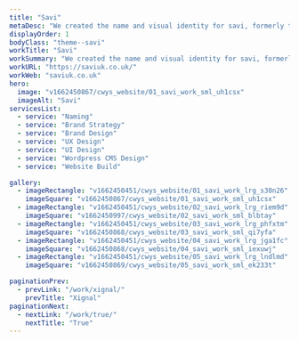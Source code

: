 ```yaml
---
title: "Savi"
metaDesc: "We created the name and visual identity for savi, formerly the UK and European division of US marketing services giant Valassis Communications. Our brief was to leverage the company's heritageand signal its future as a data-driven technology partner."
displayOrder: 1
bodyClass: "theme--savi"
workTitle: "Savi"
workSummary: "We created the name and visual identity for savi, formerly the UK and European division of US marketing services giant Valassis Communications. Our brief was to leverage the company's heritageand signal its future as a data-driven technology partner."
workURL: "https://saviuk.co.uk/"
workWeb: "saviuk.co.uk"
hero:
  image: "v1662450867/cwys_website/01_savi_work_sml_uh1csx"
  imageAlt: "Savi"
servicesList:
  - service: "Naming"
  - service: "Brand Strategy"
  - service: "Brand Design"  
  - service: "UX Design"
  - service: "UI Design"
  - service: "Wordpress CMS Design"
  - service: "Website Build"

gallery:
  - imageRectangle: "v1662450451/cwys_website/01_savi_work_lrg_s30n26"
    imageSquare: "v1662450867/cwys_website/01_savi_work_sml_uh1csx"
  - imageRectangle: "v1662450451/cwys_website/02_savi_work_lrg_riem9d"
    imageSquare: "v1662450997/cwys_website/02_savi_work_sml_blbtay"
  - imageRectangle: "v1662450451/cwys_website/03_savi_work_lrg_phfxtm"
    imageSquare: "v1662450868/cwys_website/03_savi_work_sml_qi7yfa"
  - imageRectangle: "v1662450451/cwys_website/04_savi_work_lrg_jga1fc"
    imageSquare: "v1662450868/cwys_website/04_savi_work_sml_iexuwj"
  - imageRectangle: "v1662450451/cwys_website/05_savi_work_lrg_lndlmd"
    imageSquare: "v1662450869/cwys_website/05_savi_work_sml_ek233t"  

paginationPrev:
  - prevLink: "/work/xignal/"
    prevTitle: "Xignal"
paginationNext:
  - nextLink: "/work/true/"
    nextTitle: "True"
---
```

